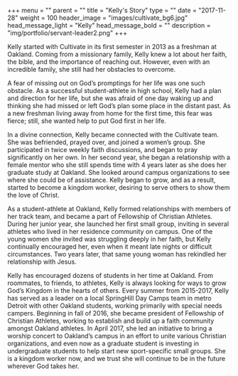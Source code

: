 +++
menu = ""
parent = ""
title = "Kelly's Story"
type = ""
date = "2017-11-28"
weight = 100
header_image = "images/cultivate_bg6.jpg"
head_message_light = "Kelly"
head_message_bold = ""
description = "img/portfolio/servant-leader2.png"
+++

Kelly started with Cultivate in its first semester in 2013 as a freshman at Oakland. Coming from a missionary family, Kelly knew a lot about her faith, the bible, and the importance of reaching out. However, even with an incredible family, she still had her obstacles to overcome.

A fear of missing out on God’s promptings for her life was one such obstacle. As a successful student-athlete in high school, Kelly had a plan and direction for her life, but she was afraid of one day waking up and thinking she had missed or left God’s plan some place in the distant past. As a new freshman living away from home for the first time, this fear was fierce; still, she wanted help to put God first in her life. 

In a divine connection, Kelly became connected with the Cultivate team. She was befriended, prayed over, and joined a women’s group. She participated in twice weekly faith discussions, and began to pray significantly on her own. In her second year, she began a relationship with a female mentor who she still spends time with 4 years later as she does her graduate study at Oakland. She looked around campus organizations to see where she could be of assistance. Kelly began to grow, and as a result, started to become a kingdom worker, desiring to serve others to show them the love of Christ. 

As a student-athlete at Oakland, Kelly formed relationships with members of her track team, and became a part of Fellowship of Christian Athletes. During her junior year, she launched her first small group, inviting in several athletes who lived in her residence community on campus. One of the young women she invited was struggling deeply in her faith, but Kelly continually encouraged her, even when it meant late nights or difficult circumstances. Two years later, that same young woman has rekindled her relationship with Jesus.

Kelly has encouraged dozens of students in her time at Oakland. From roommates, to friends, to athletes, Kelly is always looking for ways to grow God’s Kingdom in the hearts of others. Every summer from 2015-2017, Kelly has served as a leader on a local SpringHill Day Camps team in metro Detroit with other Oakland students, working primarily with special needs campers. Beginning in fall of 2016, she became president of Fellowship of Christian Athletes, working to establish and build up a faith community amongst Oakland athletes. In April 2017, she led an initiative to bring a worship concert to Oakland’s campus in an effort to unite various Christian organizations, and even now as a graduate student is investing in undergraduate students to help start new sport-specific small groups. She is a kingdom worker now, and we trust she will continue to be in the future wherever God takes her.
